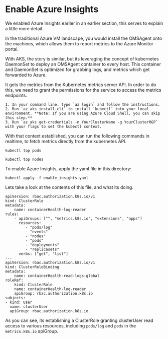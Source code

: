 # Enable Azure Insights

We enabled Azure Insights earlier in an earlier section, this serves to explain a little more detail.

In the traditional Azure VM landscape, you would install the OMSAgent onto the machines, which allows them to report metrics to the Azure Monitor portal. 

With AKS, the story is similar, but its leveraging the concept of kubernetes DaemonSet to deploy an OMSAgent container to every host. This container and DaemonSet is optimized for grabbing logs, and metrics which get forwarded to Azure.

It gets the metrics from the Kubernetes metrics server API. In order to do this, we need to grant the permissions for the service to access the metrics endpoints.


```
1. In your command line, type `az login` and follow the instructions.
2. Run `az aks install-cli` to install `kubectl` into your local environment. **Note: If you are using Azure Cloud Shell, you can skip this step.**
3. Run `az aks get-credentials -n YourClusterName -g YourClusterRGP` with your flags to set the kubectl context.
```

With that context established, you can run the following commands in realtime, to fetch metrics directly from the kubernetes API. 

```
kubectl top pods
```

```
kubectl top nodes
```

To enable Azure Insights, apply the yaml file in this directory:

```
kubectl apply -f enable_insights.yaml
```

Lets take a look at the contents of this file, and what its doing.

```
apiVersion: rbac.authorization.k8s.io/v1
kind: ClusterRole
metadata:
    name: containerHealth-log-reader
rules:
    - apiGroups: ["", "metrics.k8s.io", "extensions", "apps"]
      resources:
         - "pods/log"
         - "events"
         - "nodes"
         - "pods"
         - "deployments"
         - "replicasets"
      verbs: ["get", "list"]
---
apiVersion: rbac.authorization.k8s.io/v1
kind: ClusterRoleBinding
metadata:
    name: containerHealth-read-logs-global
roleRef:
    kind: ClusterRole
    name: containerHealth-log-reader
    apiGroup: rbac.authorization.k8s.io
subjects:
- kind: User
  name: clusterUser
  apiGroup: rbac.authorization.k8s.io
```

As you can see, its establishing a ClusterRole granting clusterUser read access to various resources, including `pods/log` and `pods` in the `metrics.k8s.io` apiGroup.

